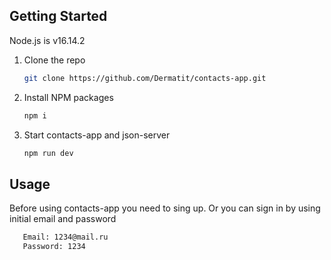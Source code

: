 ## Getting Started

Node.js is v16.14.2

1. Clone the repo
   ```sh
   git clone https://github.com/Dermatit/contacts-app.git
   ```
2. Install NPM packages
   ```sh
   npm i
   ```
3. Start contacts-app and json-server
   ```sh
   npm run dev
   ```

## Usage

Before using contacts-app you need to sing up. Or you can sign in by using initial email and password

```sh
   Email: 1234@mail.ru
   Password: 1234
```
